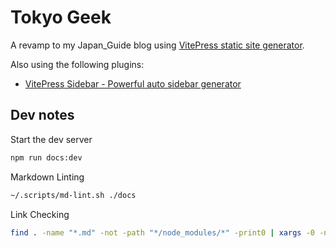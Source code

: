 # Tokyo Geek

A revamp to my Japan_Guide blog using [VitePress static site generator](https://vitepress.dev/).

Also using the following plugins:
* [VitePress Sidebar - Powerful auto sidebar generator](https://vitepress-sidebar.cdget.com/)


## Dev notes

Start the dev server

```bash
npm run docs:dev
```

Markdown Linting

```bash
~/.scripts/md-lint.sh ./docs
```

Link Checking

```bash
find . -name "*.md" -not -path "*/node_modules/*" -print0 | xargs -0 -n1 markdown-link-check --config .linkConfig.json > link-check-output.txt
```
